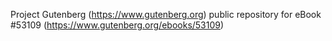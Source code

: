 Project Gutenberg (https://www.gutenberg.org) public repository for
eBook #53109 (https://www.gutenberg.org/ebooks/53109)
